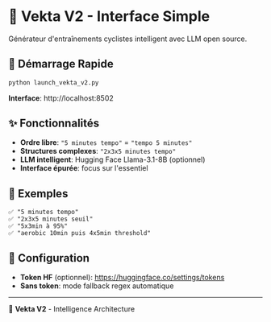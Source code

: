 # 🧠 Vekta V2 - Interface Simple

Générateur d'entraînements cyclistes intelligent avec LLM open source.

## 🚀 Démarrage Rapide

```bash
python launch_vekta_v2.py
```

**Interface**: http://localhost:8502

## ✨ Fonctionnalités

- **Ordre libre**: `"5 minutes tempo"` = `"tempo 5 minutes"`
- **Structures complexes**: `"2x3x5 minutes tempo"`
- **LLM intelligent**: Hugging Face Llama-3.1-8B (optionnel)
- **Interface épurée**: focus sur l'essentiel

## 🎯 Exemples

```
✅ "5 minutes tempo"
✅ "2x3x5 minutes seuil"
✅ "5x3min à 95%"
✅ "aerobic 10min puis 4x5min threshold"
```

## 🔧 Configuration

- **Token HF** (optionnel): https://huggingface.co/settings/tokens
- **Sans token**: mode fallback regex automatique

---

🧠 **Vekta V2** - Intelligence Architecture
